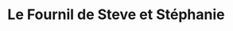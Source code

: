 ---
title: "Le Fournil de Steve et Stéphanie"
url: /le-petit-quevilly/le-fournil-de-steve-et-stephanie/
shop: Bäckerei
---